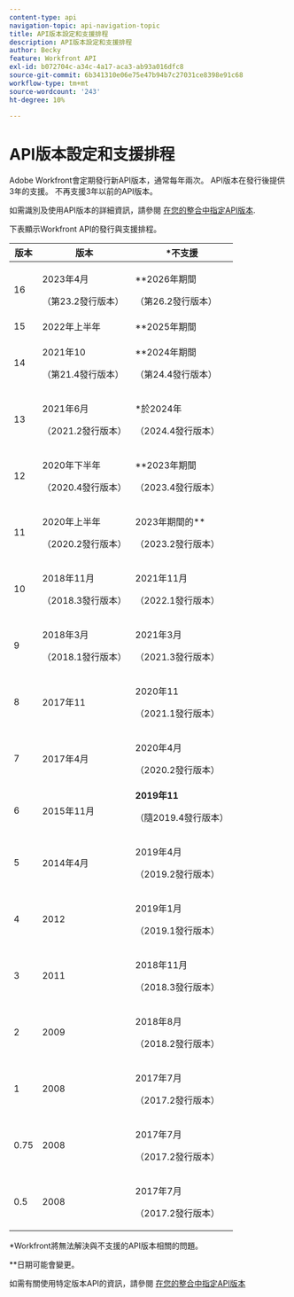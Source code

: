 ```yaml
---
content-type: api
navigation-topic: api-navigation-topic
title: API版本設定和支援排程
description: API版本設定和支援排程
author: Becky
feature: Workfront API
exl-id: b072704c-a34c-4a17-aca3-ab93a016dfc8
source-git-commit: 6b341310e06e75e47b94b7c27031ce8398e91c68
workflow-type: tm+mt
source-wordcount: '243'
ht-degree: 10%

---
```


# API版本設定和支援排程



Adobe Workfront會定期發行新API版本，通常每年兩次。 API版本在發行後提供3年的支援。 不再支援3年以前的API版本。

如需識別及使用API版本的詳細資訊，請參閱 [在您的整合中指定API版本](/help/quicksilver/wf-api/api/specify-api-version-integrations.md).

下表顯示Workfront API的發行與支援排程。

<table style="table-layout:auto"> 
 <col> 
 <col> 
 <col> 
 <thead> 
  <tr> 
   <th><strong>版本</strong> </th> 
   <th><strong>版本</strong> </th> 
   <th><strong>*不支援</strong> </th> 
  </tr> 
 </thead> 
 <tbody> 
   <td>16</td> 
   <td> <p>2023年4月</p> <p>（第23.2發行版本）</p> </td> 
   <td> <p>**2026年期間</p> <p>（第26.2發行版本）</p> </td> 
  </tr> 
  <tr> 
   <td>15</td> 
   <td>2022年上半年</td> 
   <td>**2025年期間</td> 
  </tr> 
  <tr> 
   <td>14</td> 
   <td> <p>2021年10</p> <p>（第21.4發行版本）</p> </td> 
   <td> <p>**2024年期間</p> <p>（第24.4發行版本）</p> </td> 
  </tr> 
  <tr> 
   <td>13</td> 
   <td> <p>2021年6月</p> <p>（2021.2發行版本）</p> </td> 
   <td> <p>*於2024年</p> <p>（2024.4發行版本）</p> </td> 
  </tr> 
  <tr> 
   <td>12</td> 
   <td> <p>2020年下半年</p> <p>（2020.4發行版本）</p> </td> 
   <td> <p>**2023年期間</p> <p>（2023.4發行版本）</p> </td> 
  </tr> 
  <tr> 
   <td>11</td> 
   <td> <p>2020年上半年</p> <p>（2020.2發行版本）</p> </td> 
   <td> <p>2023年期間的**</p> <p>（2023.2發行版本）</p> </td> 
  </tr> 
  <tr> 
   <td>10</td> 
   <td> <p>2018年11月</p> <p>（2018.3發行版本）</p> </td> 
   <td> <p>2021年11月</p> <p>（2022.1發行版本）</p> </td> 
  </tr> 
  <tr> 
   <td>9</td> 
   <td> <p>2018年3月</p> <p>（2018.1發行版本）</p> </td> 
   <td> <p>2021年3月</p> <p>（2021.3發行版本）</p> </td> 
  </tr> 
  <tr> 
   <td>8</td> 
   <td>2017年11</td> 
   <td> <p>2020年11</p> <p>（2021.1發行版本）</p> </td> 
  </tr> 
  <tr> 
   <td>7</td> 
   <td>2017年4月</td> 
   <td> <p>2020年4月</p> <p>（2020.2發行版本）</p> </td> 
  </tr> 
  <tr> 
   <td>6</td> 
   <td>2015年11月</td> 
   <td><strong>2019年11</strong> <p>（隨2019.4發行版本）</p> </td> 
  </tr> 
  <tr> 
   <td>5</td> 
   <td>2014年4月</td> 
   <td> <p>2019年4月</p> <p>（2019.2發行版本）</p> </td> 
  </tr> 
  <tr> 
   <td>4</td> 
   <td>2012</td> 
   <td> <p>2019年1月</p> <p>（2019.1發行版本）</p> </td> 
  </tr> 
  <tr> 
   <td>3</td> 
   <td>2011</td> 
   <td> <p>2018年11月</p> <p>（2018.3發行版本）</p> </td> 
  </tr> 
  <tr> 
   <td>2</td> 
   <td>2009</td> 
   <td> <p>2018年8月</p> <p>（2018.2發行版本）</p> </td> 
  </tr> 
  <tr> 
   <td>1</td> 
   <td>2008</td> 
   <td> <p>2017年7月</p> <p>（2017.2發行版本）</p> </td> 
  </tr> 
  <tr> 
   <td>0.75</td> 
   <td>2008</td> 
   <td> <p>2017年7月</p> <p>（2017.2發行版本）</p> </td> 
  </tr> 
  <tr> 
   <td>0.5</td> 
   <td>2008</td> 
   <td> <p>2017年7月</p> <p>（2017.2發行版本）</p> </td> 
  </tr> 
 </tbody> 
</table>

&#42;Workfront將無法解決與不支援的API版本相關的問題。

&#42;&#42;日期可能會變更。

如需有關使用特定版本API的資訊，請參閱 [在您的整合中指定API版本](../../wf-api/api/specify-api-version-integrations.md)
